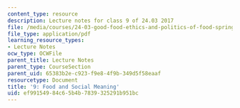 ```yaml
---
content_type: resource
description: Lecture notes for class 9 of 24.03 2017
file: /media/courses/24-03-good-food-ethics-and-politics-of-food-spring-2017/ef99154984c65b4b7839325291b951bc_MIT24_03S17_lec09.pdf
file_type: application/pdf
learning_resource_types:
- Lecture Notes
ocw_type: OCWFile
parent_title: Lecture Notes
parent_type: CourseSection
parent_uid: 65383b2e-c923-f9e8-4f9b-349d5f58eaaf
resourcetype: Document
title: '9: Food and Social Meaning'
uid: ef991549-84c6-5b4b-7839-325291b951bc
---
```

